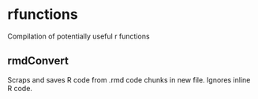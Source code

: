 # rfunctions

Compilation of potentially useful r functions

## rmdConvert

Scraps and saves R code from .rmd code chunks in new file. Ignores inline R code.
